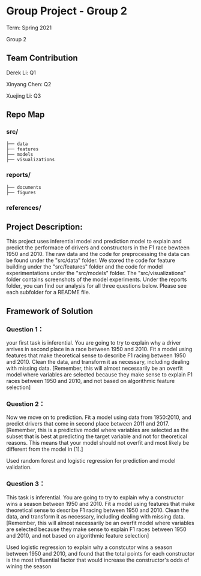 # Group Project - Group 2

Term: Spring 2021

Group 2
## Team Contribution

Derek Li: Q1


Xinyang Chen: Q2


Xuejing Li: Q3 


## Repo Map

### src/
	├── data
	├── features
	├── models
	├── visualizations
### reports/
	├── documents
	├── figures
### references/


## Project Description: 

This project uses inferential model and prediction model to explain and predict the performace of drivers and constructors in the F1 race bewteen 1950 and 2010. The raw data and the code for preprocessing the data can be found under the "src/data" folder. We stored the code for feature building under the "src/features" folder and the code for model experimentations under the "src/models" folder. The "src/visualizations" folder contains screenshots of the model experiments. Under the reports folder, you can find our analysis for all three questions below. Please see each subfolder for a README file.


## Framework of Solution

### Question 1： 

your first task is inferential. You are going to try to explain why a driver arrives in second place in a race between 1950 and 2010. Fit a model using features that make theoretical sense to describe F1 racing between 1950 and 2010. Clean the data, and transform it as necessary, including dealing with missing data. [Remember, this will almost necessarily be an overfit model where variables are selected because they make sense to explain F1 races between 1950 and 2010, and not based on algorithmic feature selection]


### Question 2： 

Now we move on to prediction. Fit a model using data from 1950:2010, and predict drivers that come in second place between 2011 and 2017. [Remember, this is a predictive model where variables are selected as the subset that is best at predicting the target variable and not for theoretical reasons. This means that your model should not overfit and most likely be different from the model in (1).]


 Used random forest and logistic regression for prediction and model validation. 


### Question 3： 
This task is inferential. You are going to try to explain why a constructor wins a season between 1950 and 2010. Fit a model using features that make theoretical sense to describe F1 racing between 1950 and 2010. Clean the data, and transform it as necessary, including dealing with missing data. [Remember, this will almost necessarily be an overfit model where variables are selected because they make sense to explain F1 races between 1950 and 2010, and not based on algorithmic feature selection]

Used logistic regression to explain why a constcutor wins a season between 1950 and 2010, and found that the total points for each constructor is the most influential factor that would increase the constructor's odds of wining the season
